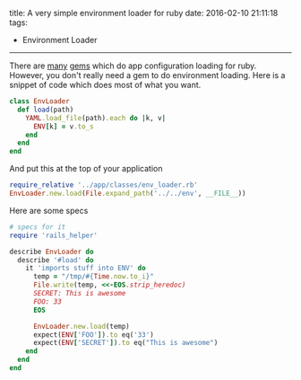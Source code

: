 title: A very simple environment loader for ruby
date: 2016-02-10 21:11:18
tags:
- Environment Loader
---

There are [many](https://github.com/laserlemon/figaro) [gems](https://github.com/bkeepers/dotenv)
which do app configuration loading for ruby.
However, you don't really need a gem to do environment loading. Here is a
snippet of code which does most of what you want.


~~~ruby
class EnvLoader
  def load(path)
    YAML.load_file(path).each do |k, v|
      ENV[k] = v.to_s
    end
  end
end
~~~

And put this at the top of your application

~~~ruby
require_relative '../app/classes/env_loader.rb'
EnvLoader.new.load(File.expand_path('../../env', __FILE__))
~~~

Here are some specs

~~~ruby
# specs for it
require 'rails_helper'

describe EnvLoader do
  describe '#load' do
    it 'imports stuff into ENV' do
      temp = "/tmp/#{Time.now.to_i}"
      File.write(temp, <<-EOS.strip_heredoc)
      SECRET: This is awesome
      FOO: 33
      EOS

      EnvLoader.new.load(temp)
      expect(ENV['FOO']).to eq('33')
      expect(ENV['SECRET']).to eq("This is awesome")
    end
  end
end
~~~
